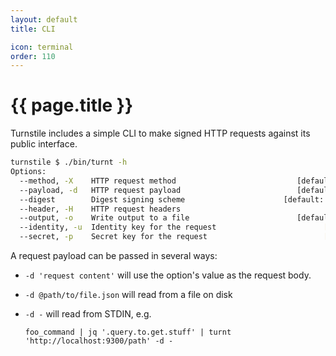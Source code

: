 ```yaml
---
layout: default
title: CLI

icon: terminal
order: 110
---
```


# {{ page.title }}

Turnstile includes a simple CLI to make signed HTTP requests against its public interface.

```bash
turnstile $ ./bin/turnt -h
Options:
  --method, -X    HTTP request method                           [default: "GET"]
  --payload, -d   HTTP request payload                          [default: false]
  --digest        Digest signing scheme                      [default: "sha256"]
  --header, -H    HTTP request headers                                   [array]
  --output, -o    Write output to a file                        [default: false]
  --identity, -u  Identity key for the request                        [required]
  --secret, -p    Secret key for the request                          [required]
```

A request payload can be passed in several ways:

* `-d 'request content'` will use the option's value as the request body.
* `-d @path/to/file.json` will read from a file on disk
* `-d -` will read from STDIN, e.g.

  ```
  foo_command | jq '.query.to.get.stuff' | turnt 'http://localhost:9300/path' -d -
  ```
